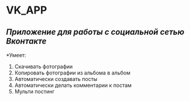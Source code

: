 # VK_APP
*Приложение для работы с социальной сетью Вконтакте*
---
*Умеет:
1. Скачивать фотографии
2. Копировать фотографии из альбома в альбом 
3. Автоматически создавать посты
4. Автоматически делать комментарии к постам
5. Мульти постинг  
